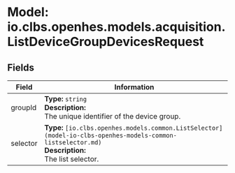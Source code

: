 # Model: io.clbs.openhes.models.acquisition.ListDeviceGroupDevicesRequest

## Fields

| Field | Information |
| --- | --- |
| groupId | <b>Type:</b> `string`<br><b>Description:</b><br>The unique identifier of the device group. |
| selector | <b>Type:</b> `[io.clbs.openhes.models.common.ListSelector](model-io-clbs-openhes-models-common-listselector.md)`<br><b>Description:</b><br>The list selector. |

